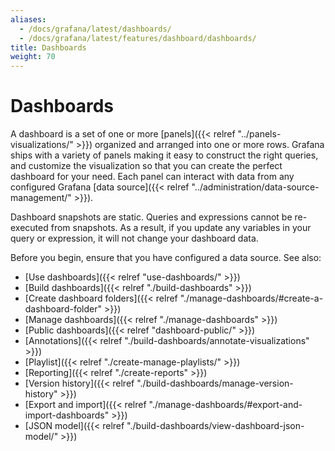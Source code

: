```yaml
---
aliases:
  - /docs/grafana/latest/dashboards/
  - /docs/grafana/latest/features/dashboard/dashboards/
title: Dashboards
weight: 70
---
```


# Dashboards

A dashboard is a set of one or more [panels]({{< relref "../panels-visualizations/" >}}) organized and arranged into one or more rows. Grafana ships with a variety of panels making it easy to construct the right queries, and customize the visualization so that you can create the perfect dashboard for your need. Each panel can interact with data from any configured Grafana [data source]({{< relref "../administration/data-source-management/" >}}).

Dashboard snapshots are static. Queries and expressions cannot be re-executed from snapshots. As a result, if you update any variables in your query or expression, it will not change your dashboard data.

Before you begin, ensure that you have configured a data source. See also:

- [Use dashboards]({{< relref "use-dashboards/" >}})
- [Build dashboards]({{< relref "./build-dashboards" >}})
- [Create dashboard folders]({{< relref "./manage-dashboards/#create-a-dashboard-folder" >}})
- [Manage dashboards]({{< relref "./manage-dashboards" >}})
- [Public dashboards]({{< relref "dashboard-public/" >}})
- [Annotations]({{< relref "./build-dashboards/annotate-visualizations" >}})
- [Playlist]({{< relref "./create-manage-playlists/" >}})
- [Reporting]({{< relref "./create-reports" >}})
- [Version history]({{< relref "./build-dashboards/manage-version-history" >}})
- [Export and import]({{< relref "./manage-dashboards/#export-and-import-dashboards" >}})
- [JSON model]({{< relref "./build-dashboards/view-dashboard-json-model/" >}})

